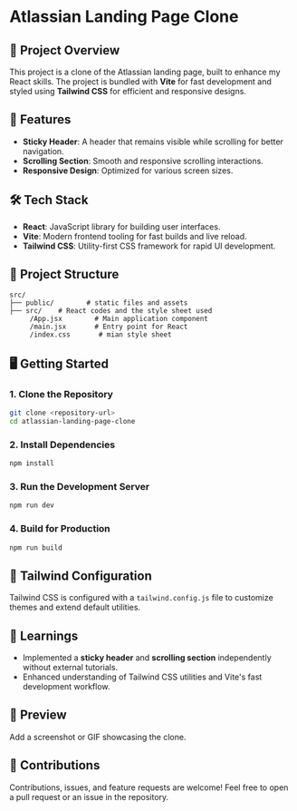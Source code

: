 # Atlassian Landing Page Clone

## 🚀 Project Overview
This project is a clone of the Atlassian landing page, built to enhance my React skills. The project is bundled with **Vite** for fast development and styled using **Tailwind CSS** for efficient and responsive designs.

## 🎯 Features
- **Sticky Header**: A header that remains visible while scrolling for better navigation.
- **Scrolling Section**: Smooth and responsive scrolling interactions.
- **Responsive Design**: Optimized for various screen sizes.

## 🛠️ Tech Stack
- **React**: JavaScript library for building user interfaces.
- **Vite**: Modern frontend tooling for fast builds and live reload.
- **Tailwind CSS**: Utility-first CSS framework for rapid UI development.

## 📂 Project Structure
```
src/
├── public/        # static files and assets
├── src/    # React codes and the style sheet used
     /App.jsx        # Main application component
     /main.jsx       # Entry point for React
     /index.css       # mian style sheet
```

## 🖥️ Getting Started

### 1. Clone the Repository
```bash
git clone <repository-url>
cd atlassian-landing-page-clone
```

### 2. Install Dependencies
```bash
npm install
```

### 3. Run the Development Server
```bash
npm run dev
```

### 4. Build for Production
```bash
npm run build
```

## 🎨 Tailwind Configuration
Tailwind CSS is configured with a `tailwind.config.js` file to customize themes and extend default utilities.

## 🌟 Learnings
- Implemented a **sticky header** and **scrolling section** independently without external tutorials.
- Enhanced understanding of Tailwind CSS utilities and Vite's fast development workflow.

## 📸 Preview
Add a screenshot or GIF showcasing the clone.

## 🤝 Contributions
Contributions, issues, and feature requests are welcome! Feel free to open a pull request or an issue in the repository.